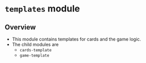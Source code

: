 # `templates` module

## Overview

- This module contains templates for cards and the game logic.
- The child modules are
  - `cards-template`
  - `game-template`